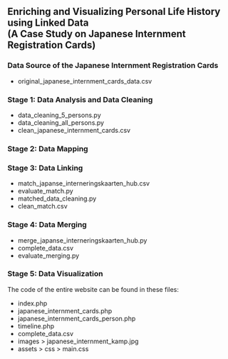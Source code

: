 ## Enriching and Visualizing Personal Life History using Linked Data <br>(A Case Study on Japanese Internment Registration Cards)

### Data Source of the Japanese Internment Registration Cards
- original_japanese_internment_cards_data.csv

### Stage 1: Data Analysis and Data Cleaning
- data_cleaning_5_persons.py
- data_cleaning_all_persons.py
- clean_japanese_internment_cards.csv

### Stage 2: Data Mapping

### Stage 3: Data Linking
- match_japanse_interneringskaarten_hub.csv
- evaluate_match.py
- matched_data_cleaning.py
- clean_match.csv

### Stage 4: Data Merging
- merge_japanse_interneringskaarten_hub.py
- complete_data.csv
- evaluate_merging.py

### Stage 5: Data Visualization
The code of the entire website can be found in these files:
- index.php
- japanese_internment_cards.php
- japanese_internment_cards_person.php
- timeline.php
- complete_data.csv
- images > japanese_internment_kamp.jpg
- assets > css > main.css
